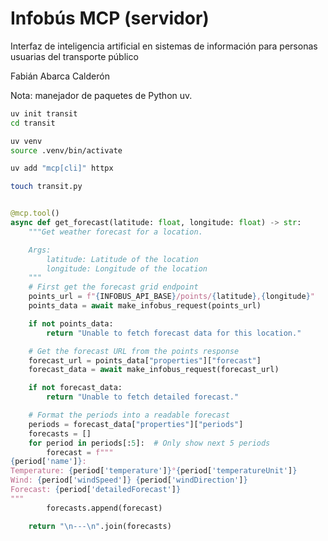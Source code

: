 # Infobús MCP (servidor)

Interfaz de inteligencia artificial en sistemas de información para personas usuarias del transporte público

Fabián Abarca Calderón

Nota: manejador de paquetes de Python uv.

```bash
uv init transit
cd transit
```

```bash
uv venv
source .venv/bin/activate
```

```bash
uv add "mcp[cli]" httpx
```

```bash
touch transit.py
```

```Python

@mcp.tool()
async def get_forecast(latitude: float, longitude: float) -> str:
    """Get weather forecast for a location.

    Args:
        latitude: Latitude of the location
        longitude: Longitude of the location
    """
    # First get the forecast grid endpoint
    points_url = f"{INFOBUS_API_BASE}/points/{latitude},{longitude}"
    points_data = await make_infobus_request(points_url)

    if not points_data:
        return "Unable to fetch forecast data for this location."

    # Get the forecast URL from the points response
    forecast_url = points_data["properties"]["forecast"]
    forecast_data = await make_infobus_request(forecast_url)

    if not forecast_data:
        return "Unable to fetch detailed forecast."

    # Format the periods into a readable forecast
    periods = forecast_data["properties"]["periods"]
    forecasts = []
    for period in periods[:5]:  # Only show next 5 periods
        forecast = f"""
{period['name']}:
Temperature: {period['temperature']}°{period['temperatureUnit']}
Wind: {period['windSpeed']} {period['windDirection']}
Forecast: {period['detailedForecast']}
"""
        forecasts.append(forecast)

    return "\n---\n".join(forecasts)
```

